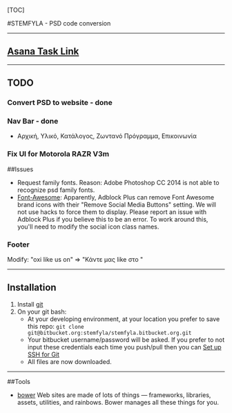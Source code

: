 [TOC] 

#STEMFYLA - PSD code conversion

***

## [Asana Task Link](https://app.asana.com/0/21425644731737/21425644731744) 

***
 
## TODO
### Convert PSD to website - done
### Nav Bar - done
- Αρχική, Υλικό, Κατάλογος, Ζωντανό Πρόγραμμα, Επικοινωνία 

### Fix UI for Motorola RAZR V3m

##Issues
- Request family fonts. Reason: Adobe Photoshop CC 2014 is not able to recognize psd family fonts.
- [Font-Awesome](http://fortawesome.github.io/Font-Awesome/icons/): Apparently, Adblock Plus can remove Font Awesome brand icons with their "Remove Social Media Buttons" setting. We will not use hacks to force them to display. Please report an issue with Adblock Plus if you believe this to be an error. To work around this, you'll need to modify the social icon class names.
 
### Footer 
Modify: 
"oxi like us on" => "Κάντε μας like στο " 
 
***

## Installation
1. Install [git](http://git-scm.com/downloads)
2. On your git bash:
	- At your developing environment, at your location you prefer to save this repo: `git clone git@bitbucket.org:stemfyla/stemfyla.bitbucket.org.git`
	- Your bitbucket username/password will be asked. If you prefer to not input these credentials each time you push/pull then you can [Set up SSH for Git](https://confluence.atlassian.com/display/BITBUCKET/Set+up+SSH+for+Git)
	- All files are now downloaded.
***

##Tools
- [bower](http://bower.io/) Web sites are made of lots of things — frameworks, libraries, assets, utilities, and rainbows. Bower manages all these things for you.